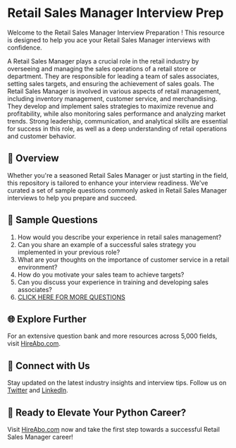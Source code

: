 # Retail Sales Manager Interview Prep

Welcome to the Retail Sales Manager Interview Preparation ! This resource is designed to help you ace your Retail Sales Manager interviews with confidence.

A Retail Sales Manager plays a crucial role in the retail industry by overseeing and managing the sales operations of a retail store or department. They are responsible for leading a team of sales associates, setting sales targets, and ensuring the achievement of sales goals. The Retail Sales Manager is involved in various aspects of retail management, including inventory management, customer service, and merchandising. They develop and implement sales strategies to maximize revenue and profitability, while also monitoring sales performance and analyzing market trends. Strong leadership, communication, and analytical skills are essential for success in this role, as well as a deep understanding of retail operations and customer behavior.

## 🚀 Overview

Whether you're a seasoned Retail Sales Manager or just starting in the field, this repository is tailored to enhance your interview readiness. We've curated a set of sample questions commonly asked in Retail Sales Manager interviews to help you prepare and succeed.

## 📝 Sample Questions

1. How would you describe your experience in retail sales management?
2. Can you share an example of a successful sales strategy you implemented in your previous role?
3. What are your thoughts on the importance of customer service in a retail environment?
4. How do you motivate your sales team to achieve targets?
5. Can you discuss your experience in training and developing sales associates?
6. [CLICK HERE FOR MORE QUESTIONS](https://hireabo.com/job/22_0_3/Retail%20Sales%20Manager)

## 🌐 Explore Further

For an extensive question bank and more resources across 5,000 fields, visit [HireAbo.com](https://www.hireabo.com).

## 📱 Connect with Us

Stay updated on the latest industry insights and interview tips. Follow us on [Twitter](https://twitter.com/hireabo) and [LinkedIn](https://www.linkedin.com/in/hire-abo-3609972a8/).

## 🚀 Ready to Elevate Your Python Career?

Visit [HireAbo.com](https://www.hireabo.com) now and take the first step towards a successful Retail Sales Manager career!